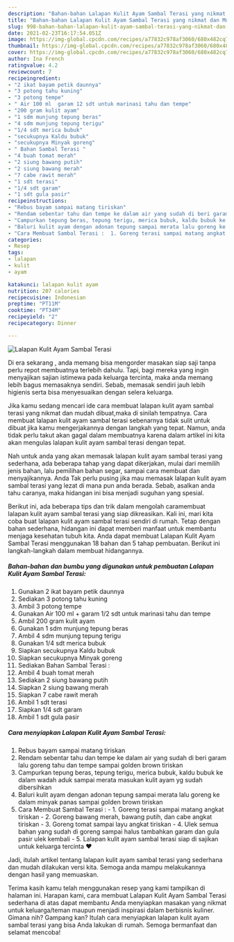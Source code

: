 ```yaml
---
description: "Bahan-bahan Lalapan Kulit Ayam Sambal Terasi yang nikmat dan Mudah Dibuat"
title: "Bahan-bahan Lalapan Kulit Ayam Sambal Terasi yang nikmat dan Mudah Dibuat"
slug: 998-bahan-bahan-lalapan-kulit-ayam-sambal-terasi-yang-nikmat-dan-mudah-dibuat
date: 2021-02-23T16:17:54.051Z
image: https://img-global.cpcdn.com/recipes/a77832c978af3060/680x482cq70/lalapan-kulit-ayam-sambal-terasi-foto-resep-utama.jpg
thumbnail: https://img-global.cpcdn.com/recipes/a77832c978af3060/680x482cq70/lalapan-kulit-ayam-sambal-terasi-foto-resep-utama.jpg
cover: https://img-global.cpcdn.com/recipes/a77832c978af3060/680x482cq70/lalapan-kulit-ayam-sambal-terasi-foto-resep-utama.jpg
author: Ina French
ratingvalue: 4.2
reviewcount: 7
recipeingredient:
- "2 ikat bayam petik daunnya"
- "3 potong tahu kuning"
- "3 potong tempe"
- " Air 100 ml  garam 12 sdt untuk marinasi tahu dan tempe"
- "200 gram kulit ayam"
- "1 sdm munjung tepung beras"
- "4 sdm munjung tepung terigu"
- "1/4 sdt merica bubuk"
- "secukupnya Kaldu bubuk"
- "secukupnya Minyak goreng"
- " Bahan Sambal Terasi "
- "4 buah tomat merah"
- "2 siung bawang putih"
- "2 siung bawang merah"
- "7 cabe rawit merah"
- "1 sdt terasi"
- "1/4 sdt garam"
- "1 sdt gula pasir"
recipeinstructions:
- "Rebus bayam sampai matang tiriskan"
- "Rendam sebentar tahu dan tempe ke dalam air yang sudah di beri garam lalu goreng tahu dan tempe sampai golden brown tiriskan"
- "Campurkan tepung beras, tepung terigu, merica bubuk, kaldu bubuk ke dalam wadah aduk sampai merata masukan kulit ayam yg sudah dibersihkan"
- "Baluri kulit ayam dengan adonan tepung sampai merata lalu goreng ke dalam minyak panas sampai golden brown tiriskan"
- "Cara Membuat Sambal Terasi :  1. Goreng terasi sampai matang angkat tiriskan 2. Goreng bawang merah, bawang putih, dan cabe angkat tiriskan 3. Goreng tomat sampai layu angkat tiriskan 4. Ulek semua bahan yang sudah di goreng sampai halus tambahkan garam dan gula pasir ulek kembali 5. Lalapan kulit ayam sambal terasi siap di sajikan untuk keluarga tercinta ❤"
categories:
- Resep
tags:
- lalapan
- kulit
- ayam

katakunci: lalapan kulit ayam 
nutrition: 207 calories
recipecuisine: Indonesian
preptime: "PT11M"
cooktime: "PT34M"
recipeyield: "2"
recipecategory: Dinner

---
```



![Lalapan Kulit Ayam Sambal Terasi](https://img-global.cpcdn.com/recipes/a77832c978af3060/680x482cq70/lalapan-kulit-ayam-sambal-terasi-foto-resep-utama.jpg)

Di era  sekarang , anda memang bisa mengorder masakan siap saji tanpa perlu repot membuatnya terlebih dahulu. Tapi, bagi mereka yang ingin menyajikan sajian istimewa pada keluarga tercinta, maka anda memang lebih bagus memasaknya sendiri. Sebab, memasak sendiri jauh lebih higienis serta bisa menyesuaikan dengan selera keluarga.

Jika kamu sedang mencari ide cara membuat lalapan kulit ayam sambal terasi yang nikmat dan mudah dibuat,maka di sinilah tempatnya. Cara membuat lalapan kulit ayam sambal terasi  sebenarnya tidak sulit untuk dibuat jika kamu mengerjakannya dengan langkah yang tepat. Namun, anda tidak perlu takut akan gagal dalam membuatnya 
karena dalam artikel ini kita akan mengulas lalapan kulit ayam sambal terasi dengan tepat.  



Nah untuk anda yang akan memasak lalapan kulit ayam sambal terasi yang sederhana, ada beberapa tahap yang dapat dikerjakan, mulai dari memilih jenis bahan, lalu pemilihan bahan segar, sampai cara membuat dan menyajikannya. Anda Tak perlu pusing jika mau memasak lalapan kulit ayam sambal terasi yang lezat di mana pun anda berada. Sebab, asalkan anda  tahu caranya, maka hidangan ini bisa menjadi suguhan yang spesial.

Berikut ini, ada beberapa tips dan trik dalam mengolah caramembuat lalapan kulit ayam sambal terasi yang siap dikreasikan. Kali ini, mari kita coba buat lalapan kulit ayam sambal terasi sendiri di rumah. Tetap dengan bahan sederhana, hidangan ini dapat memberi manfaat untuk membantu menjaga kesehatan tubuh kita. Anda dapat membuat Lalapan Kulit Ayam Sambal Terasi menggunakan 18 bahan dan 5 tahap pembuatan. Berikut ini langkah-langkah dalam membuat hidangannya.

<!--inarticleads1-->

##### Bahan-bahan dan bumbu yang digunakan untuk pembuatan Lalapan Kulit Ayam Sambal Terasi:

1. Gunakan 2 ikat bayam petik daunnya
1. Sediakan 3 potong tahu kuning
1. Ambil 3 potong tempe
1. Gunakan  Air 100 ml + garam 1/2 sdt untuk marinasi tahu dan tempe
1. Ambil 200 gram kulit ayam
1. Gunakan 1 sdm munjung tepung beras
1. Ambil 4 sdm munjung tepung terigu
1. Gunakan 1/4 sdt merica bubuk
1. Siapkan secukupnya Kaldu bubuk
1. Siapkan secukupnya Minyak goreng
1. Sediakan  Bahan Sambal Terasi :
1. Ambil 4 buah tomat merah
1. Sediakan 2 siung bawang putih
1. Siapkan 2 siung bawang merah
1. Siapkan 7 cabe rawit merah
1. Ambil 1 sdt terasi
1. Siapkan 1/4 sdt garam
1. Ambil 1 sdt gula pasir




<!--inarticleads2-->

##### Cara menyiapkan Lalapan Kulit Ayam Sambal Terasi:

1. Rebus bayam sampai matang tiriskan
1. Rendam sebentar tahu dan tempe ke dalam air yang sudah di beri garam lalu goreng tahu dan tempe sampai golden brown tiriskan
1. Campurkan tepung beras, tepung terigu, merica bubuk, kaldu bubuk ke dalam wadah aduk sampai merata masukan kulit ayam yg sudah dibersihkan
1. Baluri kulit ayam dengan adonan tepung sampai merata lalu goreng ke dalam minyak panas sampai golden brown tiriskan
1. Cara Membuat Sambal Terasi :  - 1. Goreng terasi sampai matang angkat tiriskan - 2. Goreng bawang merah, bawang putih, dan cabe angkat tiriskan - 3. Goreng tomat sampai layu angkat tiriskan - 4. Ulek semua bahan yang sudah di goreng sampai halus tambahkan garam dan gula pasir ulek kembali - 5. Lalapan kulit ayam sambal terasi siap di sajikan untuk keluarga tercinta ❤




Jadi, itulah artikel tentang  lalapan kulit ayam sambal terasi  yang sederhana dan mudah dilakukan versi kita. Semoga anda mampu melakukannya dengan hasil yang memuaskan. 

Terima kasih kamu telah menggunakan resep yang kami tampilkan di halaman ini. Harapan kami, cara membuat  Lalapan Kulit Ayam Sambal Terasi sederhana di atas dapat membantu Anda menyiapkan masakan yang nikmat untuk keluarga/teman maupun menjadi inspirasi dalam berbisnis kuliner. Gimana nih? Gampang kan? Itulah cara menyiapkan lalapan kulit ayam sambal terasi yang bisa Anda lakukan di rumah. Semoga bermanfaat dan selamat mencoba!


